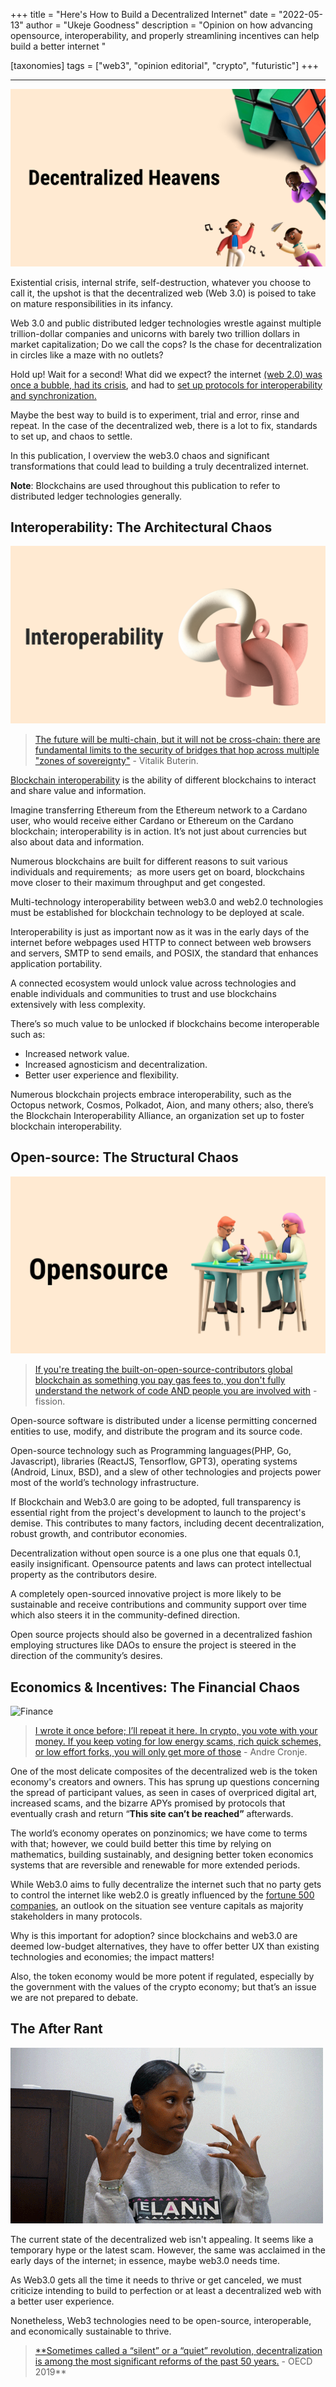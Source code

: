 +++
title = "Here's How to Build a Decentralized Internet"
date = "2022-05-13"
author = "Ukeje Goodness"
description = "Opinion on how advancing opensource, interoperability, and properly streamlining incentives can help build a better internet "

[taxonomies]
tags = ["web3", "opinion editorial", "crypto", "futuristic"]
+++

---

![Decentralized Heaven.](public/imgs/d1.png)


Existential crisis, internal strife, self-destruction, whatever you choose to call it, the upshot is that the decentralized web (Web 3.0) is poised to take on mature responsibilities in its infancy.

Web 3.0 and public distributed ledger technologies wrestle against multiple trillion-dollar companies and unicorns with barely two trillion dollars in market capitalization; Do we call the cops? Is the chase for decentralization in circles like a maze with no outlets?

Hold up! Wait for a second! What did we expect? the internet [(web 2.0) was once a bubble, had its crisis](https://en.wikipedia.org/wiki/Dot-com_bubble), and had to [set up protocols for interoperability and synchronization.](https://www.w3.org/People/Frystyk/thesis/TcpIp.html)

Maybe the best way to build is to experiment, trial and error, rinse and repeat. In the case of the decentralized web, there is a lot to fix, standards to set up, and chaos to settle.

In this publication, I overview the web3.0 chaos and significant transformations that could lead to building a truly decentralized internet.

**Note**: Blockchains are used throughout this publication to refer to distributed ledger technologies generally.

## Interoperability: The Architectural Chaos

![Interoperability](public/imgs/interop.png)

> [The future will be multi-chain, but it will not be cross-chain: there are fundamental limits to the security of bridges that hop across multiple "zones of sovereignty"](https://twitter.com/VitalikButerin/status/1479501366192132099?ref_src=twsrc%5Etfw) - Vitalik Buterin.
>

[Blockchain interoperability](https://medium.com/@zephyrofolympus/shackles-and-blockchain-interoperability-1a4aa9faea70) is the ability of different blockchains to interact and share value and information.

Imagine transferring Ethereum from the Ethereum network to a Cardano user, who would receive either Cardano or Ethereum on the Cardano blockchain; interoperability is in action. It’s not just about currencies but also about data and information.

Numerous blockchains are built for different reasons to suit various individuals and requirements;  as more users get on board, blockchains move closer to their maximum throughput and get congested.

Multi-technology interoperability between web3.0 and web2.0 technologies must be established for blockchain technology to be deployed at scale.

Interoperability is just as important now as it was in the early days of the internet before webpages used HTTP to connect between web browsers and servers, SMTP to send emails, and POSIX, the standard that enhances application portability.

A connected ecosystem would unlock value across technologies and enable individuals and communities to trust and use blockchains extensively with less complexity.

There’s so much value to be unlocked if blockchains become interoperable such as:

- Increased network value.
- Increased agnosticism and decentralization.
- Better user experience and flexibility.

Numerous blockchain projects embrace interoperability, such as the Octopus network, Cosmos, Polkadot, Aion, and many others; also, there’s the Blockchain Interoperability Alliance, an organization set up to foster blockchain interoperability.

## Open-source: The Structural Chaos

![OpenSource](public/imgs/opensource.png)

> [If you're treating the built-on-open-source-contributors global blockchain as something you pay gas fees to, you don't fully understand the network of code AND people you are involved with](https://fission.codes/blog/a-new-open-source-deal-for-web3/#:~:text=If%20you%27re%20treating%20the%20built%2Don%2Dopen%2Dsource%2Dcontributors%20global%20blockchain%20as%20something%20you%20just%20pay%20gas%20fees%20to%2C%20you%20don%27t%20fully%20understand%20the%20network%20of%20code%20AND%20people%20you%20are%20involved%20with.) - fission.
>

Open-source software is distributed under a license permitting concerned entities to use, modify, and distribute the program and its source code.

Open-source technology such as Programming languages(PHP, Go, Javascript), libraries (ReactJS, Tensorflow, GPT3), operating systems (Android, Linux, BSD), and a slew of other technologies and projects power most of the world’s technology infrastructure.

If Blockchain and Web3.0 are going to be adopted, full transparency is essential right from the project's development to launch to the project's demise. This contributes to many factors, including decent decentralization, robust growth, and contributor economies.

Decentralization without open source is a one plus one that equals 0.1,  easily insignificant. Opensource patents and laws can protect intellectual property as the contributors desire.

A completely open-sourced innovative project is more likely to be sustainable and receive contributions and community support over time which also steers it in the community-defined direction.

Open source projects should also be governed in a decentralized fashion employing structures like DAOs to ensure the project is steered in the direction of the community’s desires.

## Economics & Incentives: The Financial Chaos

![Finance](/imgs/finance.png)

> [I wrote it once before; I’ll repeat it here. In crypto, you vote with your money. If you keep voting for low energy scams, rich quick schemes, or low effort forks, you will only get more of those](https://andrecronje.medium.com/not-so-smart-contracts-8c9ab4368d21#:~:text=In%20crypto%2C%20you%20vote%20with%20your%20money.%20If%20you%20keep%20voting%20for%20low%20energy%20scams%2C%20get%20rich%20quick%20schemes%2C%20or%20low%20effort%20forks%2C%20you%20will%20only%20get%20more%20of%20those) - Andre Cronje.
>

One of the most delicate composites of the decentralized web is the token economy's creators and owners. This has sprung up questions concerning the spread of participant values, as seen in cases of overpriced digital art, increased scams, and the bizarre APYs promised by protocols that eventually crash and return “**This site can’t be reached”** afterwards.

The world’s economy operates on ponzinomics; we have come to terms with that; however, we could build better this time by relying on mathematics, building sustainably, and designing better token economics systems that are reversible and renewable for more extended periods.

While Web3.0 aims to fully decentralize the internet such that no party gets to control the internet like web2.0 is greatly influenced by the [fortune 500 companies](https://fortune.com/fortune500/), an outlook on the situation see venture capitals as majority stakeholders in many protocols.

Why is this important for adoption? since blockchains and web3.0 are deemed low-budget alternatives, they have to offer better UX than existing technologies and economies; the impact matters!

Also, the token economy would be more potent if regulated, especially by the government with the values of the crypto economy; but that’s an issue we are not prepared to debate.

## The After Rant

![reaction.gif](public/imgs/reaction.gif)

The current state of the decentralized web isn't appealing. It seems like a temporary hype or the latest scam. However, the same was acclaimed in the early days of the internet; in essence,  maybe web3.0 needs time.

As Web3.0 gets all the time it needs to thrive or get canceled, we must criticize intending to build to perfection or at least a decentralized web with a better user experience.

Nonetheless, Web3 technologies need to be open-source, interoperable, and economically sustainable to thrive.

> [**Sometimes called a “silent” or a “quiet” revolution, decentralization is among the most significant reforms of the past 50 years.](https://www.google.com/url?sa=t&source=web&rct=j&url=https://www.oecd.org/cfe/Policy%2520highlights_decentralisation-Final.pdf&ved=2ahUKEwj70oOZkND3AhWG3oUKHQjeDiIQFnoECA4QAQ&usg=AOvVaw1Xd3JDTBVkRNyOW2nogl5j) - OECD 2019**
>